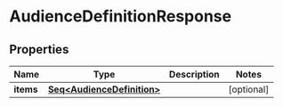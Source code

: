 

# AudienceDefinitionResponse


## Properties

Name | Type | Description | Notes
------------ | ------------- | ------------- | -------------
**items** | [**Seq&lt;AudienceDefinition&gt;**](AudienceDefinition.md) |  |  [optional]



